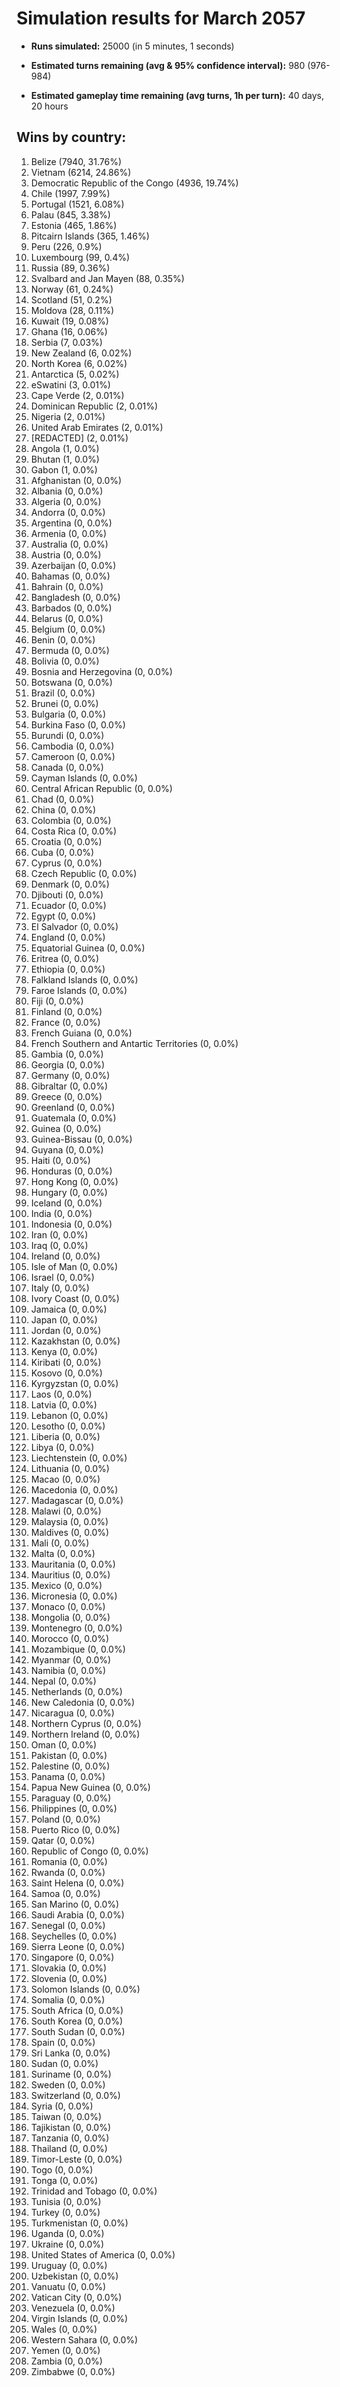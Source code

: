 # Simulation results for March 2057

* **Runs simulated:** 25000 (in 5 minutes, 1 seconds)

* **Estimated turns remaining (avg & 95% confidence interval):** 980 (976-984)

* **Estimated gameplay time remaining (avg turns, 1h per turn):** 40 days, 20 hours

## Wins by country:
1. Belize (7940, 31.76%)
2. Vietnam (6214, 24.86%)
3. Democratic Republic of the Congo (4936, 19.74%)
4. Chile (1997, 7.99%)
5. Portugal (1521, 6.08%)
6. Palau (845, 3.38%)
7. Estonia (465, 1.86%)
8. Pitcairn Islands (365, 1.46%)
9. Peru (226, 0.9%)
10. Luxembourg (99, 0.4%)
11. Russia (89, 0.36%)
12. Svalbard and Jan Mayen (88, 0.35%)
13. Norway (61, 0.24%)
14. Scotland (51, 0.2%)
15. Moldova (28, 0.11%)
16. Kuwait (19, 0.08%)
17. Ghana (16, 0.06%)
18. Serbia (7, 0.03%)
19. New Zealand (6, 0.02%)
20. North Korea (6, 0.02%)
21. Antarctica (5, 0.02%)
22. eSwatini (3, 0.01%)
23. Cape Verde (2, 0.01%)
24. Dominican Republic (2, 0.01%)
25. Nigeria (2, 0.01%)
26. United Arab Emirates (2, 0.01%)
27. [REDACTED] (2, 0.01%)
28. Angola (1, 0.0%)
29. Bhutan (1, 0.0%)
30. Gabon (1, 0.0%)
31. Afghanistan (0, 0.0%)
32. Albania (0, 0.0%)
33. Algeria (0, 0.0%)
34. Andorra (0, 0.0%)
35. Argentina (0, 0.0%)
36. Armenia (0, 0.0%)
37. Australia (0, 0.0%)
38. Austria (0, 0.0%)
39. Azerbaijan (0, 0.0%)
40. Bahamas (0, 0.0%)
41. Bahrain (0, 0.0%)
42. Bangladesh (0, 0.0%)
43. Barbados (0, 0.0%)
44. Belarus (0, 0.0%)
45. Belgium (0, 0.0%)
46. Benin (0, 0.0%)
47. Bermuda (0, 0.0%)
48. Bolivia (0, 0.0%)
49. Bosnia and Herzegovina (0, 0.0%)
50. Botswana (0, 0.0%)
51. Brazil (0, 0.0%)
52. Brunei (0, 0.0%)
53. Bulgaria (0, 0.0%)
54. Burkina Faso (0, 0.0%)
55. Burundi (0, 0.0%)
56. Cambodia (0, 0.0%)
57. Cameroon (0, 0.0%)
58. Canada (0, 0.0%)
59. Cayman Islands (0, 0.0%)
60. Central African Republic (0, 0.0%)
61. Chad (0, 0.0%)
62. China (0, 0.0%)
63. Colombia (0, 0.0%)
64. Costa Rica (0, 0.0%)
65. Croatia (0, 0.0%)
66. Cuba (0, 0.0%)
67. Cyprus (0, 0.0%)
68. Czech Republic (0, 0.0%)
69. Denmark (0, 0.0%)
70. Djibouti (0, 0.0%)
71. Ecuador (0, 0.0%)
72. Egypt (0, 0.0%)
73. El Salvador (0, 0.0%)
74. England (0, 0.0%)
75. Equatorial Guinea (0, 0.0%)
76. Eritrea (0, 0.0%)
77. Ethiopia (0, 0.0%)
78. Falkland Islands (0, 0.0%)
79. Faroe Islands (0, 0.0%)
80. Fiji (0, 0.0%)
81. Finland (0, 0.0%)
82. France (0, 0.0%)
83. French Guiana (0, 0.0%)
84. French Southern and Antartic Territories (0, 0.0%)
85. Gambia (0, 0.0%)
86. Georgia (0, 0.0%)
87. Germany (0, 0.0%)
88. Gibraltar (0, 0.0%)
89. Greece (0, 0.0%)
90. Greenland (0, 0.0%)
91. Guatemala (0, 0.0%)
92. Guinea (0, 0.0%)
93. Guinea-Bissau (0, 0.0%)
94. Guyana (0, 0.0%)
95. Haiti (0, 0.0%)
96. Honduras (0, 0.0%)
97. Hong Kong (0, 0.0%)
98. Hungary (0, 0.0%)
99. Iceland (0, 0.0%)
100. India (0, 0.0%)
101. Indonesia (0, 0.0%)
102. Iran (0, 0.0%)
103. Iraq (0, 0.0%)
104. Ireland (0, 0.0%)
105. Isle of Man (0, 0.0%)
106. Israel (0, 0.0%)
107. Italy (0, 0.0%)
108. Ivory Coast (0, 0.0%)
109. Jamaica (0, 0.0%)
110. Japan (0, 0.0%)
111. Jordan (0, 0.0%)
112. Kazakhstan (0, 0.0%)
113. Kenya (0, 0.0%)
114. Kiribati (0, 0.0%)
115. Kosovo (0, 0.0%)
116. Kyrgyzstan (0, 0.0%)
117. Laos (0, 0.0%)
118. Latvia (0, 0.0%)
119. Lebanon (0, 0.0%)
120. Lesotho (0, 0.0%)
121. Liberia (0, 0.0%)
122. Libya (0, 0.0%)
123. Liechtenstein (0, 0.0%)
124. Lithuania (0, 0.0%)
125. Macao (0, 0.0%)
126. Macedonia (0, 0.0%)
127. Madagascar (0, 0.0%)
128. Malawi (0, 0.0%)
129. Malaysia (0, 0.0%)
130. Maldives (0, 0.0%)
131. Mali (0, 0.0%)
132. Malta (0, 0.0%)
133. Mauritania (0, 0.0%)
134. Mauritius (0, 0.0%)
135. Mexico (0, 0.0%)
136. Micronesia (0, 0.0%)
137. Monaco (0, 0.0%)
138. Mongolia (0, 0.0%)
139. Montenegro (0, 0.0%)
140. Morocco (0, 0.0%)
141. Mozambique (0, 0.0%)
142. Myanmar (0, 0.0%)
143. Namibia (0, 0.0%)
144. Nepal (0, 0.0%)
145. Netherlands (0, 0.0%)
146. New Caledonia (0, 0.0%)
147. Nicaragua (0, 0.0%)
148. Northern Cyprus (0, 0.0%)
149. Northern Ireland (0, 0.0%)
150. Oman (0, 0.0%)
151. Pakistan (0, 0.0%)
152. Palestine (0, 0.0%)
153. Panama (0, 0.0%)
154. Papua New Guinea (0, 0.0%)
155. Paraguay (0, 0.0%)
156. Philippines (0, 0.0%)
157. Poland (0, 0.0%)
158. Puerto Rico (0, 0.0%)
159. Qatar (0, 0.0%)
160. Republic of Congo (0, 0.0%)
161. Romania (0, 0.0%)
162. Rwanda (0, 0.0%)
163. Saint Helena (0, 0.0%)
164. Samoa (0, 0.0%)
165. San Marino (0, 0.0%)
166. Saudi Arabia (0, 0.0%)
167. Senegal (0, 0.0%)
168. Seychelles (0, 0.0%)
169. Sierra Leone (0, 0.0%)
170. Singapore (0, 0.0%)
171. Slovakia (0, 0.0%)
172. Slovenia (0, 0.0%)
173. Solomon Islands (0, 0.0%)
174. Somalia (0, 0.0%)
175. South Africa (0, 0.0%)
176. South Korea (0, 0.0%)
177. South Sudan (0, 0.0%)
178. Spain (0, 0.0%)
179. Sri Lanka (0, 0.0%)
180. Sudan (0, 0.0%)
181. Suriname (0, 0.0%)
182. Sweden (0, 0.0%)
183. Switzerland (0, 0.0%)
184. Syria (0, 0.0%)
185. Taiwan (0, 0.0%)
186. Tajikistan (0, 0.0%)
187. Tanzania (0, 0.0%)
188. Thailand (0, 0.0%)
189. Timor-Leste (0, 0.0%)
190. Togo (0, 0.0%)
191. Tonga (0, 0.0%)
192. Trinidad and Tobago (0, 0.0%)
193. Tunisia (0, 0.0%)
194. Turkey (0, 0.0%)
195. Turkmenistan (0, 0.0%)
196. Uganda (0, 0.0%)
197. Ukraine (0, 0.0%)
198. United States of America (0, 0.0%)
199. Uruguay (0, 0.0%)
200. Uzbekistan (0, 0.0%)
201. Vanuatu (0, 0.0%)
202. Vatican City (0, 0.0%)
203. Venezuela (0, 0.0%)
204. Virgin Islands (0, 0.0%)
205. Wales (0, 0.0%)
206. Western Sahara (0, 0.0%)
207. Yemen (0, 0.0%)
208. Zambia (0, 0.0%)
209. Zimbabwe (0, 0.0%)
